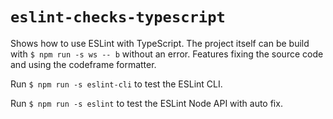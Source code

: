 # `eslint-checks-typescript`

Shows how to use ESLint with TypeScript. The project itself can be build with `$ npm run -s ws -- b` without an error. Features fixing the source code and using the codeframe formatter.

Run `$ npm run -s eslint-cli` to test the ESLint CLI.

Run `$ npm run -s eslint` to test the ESLint Node API with auto fix.
